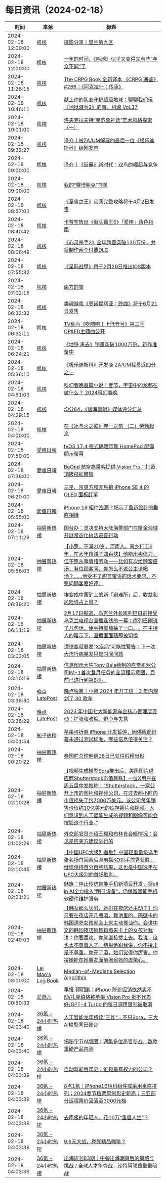 ﻿# 每日资讯（2024-02-18）

|时间|来源|标题|
|---|---|---|
|2024-02-18 12:00:00|[机核](https://www.gcores.com/rss)|[摄影分享丨里兰第九区](https://www.gcores.com/articles/177738)|
|2024-02-18 12:00:00|[机核](https://www.gcores.com/rss)|[一年的时间，《鸣潮》似乎又变得又有些“与众不同”了](https://www.gcores.com/articles/177735)|
|2024-02-18 11:26:15|[机核](https://www.gcores.com/rss)|[The CRPG Book 全新译本 《CRPG 通鉴》#286：《阿克拉什：传承》](https://www.gcores.com/articles/177742)|
|2024-02-18 10:46:11|[机核](https://www.gcores.com/rss)|[献上你的队友守护超级地球：聊聊我们玩《地狱潜兵2》的事，机浪 Vol.37](https://www.gcores.com/radios/177741)|
|2024-02-18 10:01:00|[机核](https://www.gcores.com/rss)|[洛夫克拉夫特“克苏鲁神话”艺术风格探索（一）](https://www.gcores.com/articles/177739)|
|2024-02-18 09:32:27|[机核](https://www.gcores.com/rss)|[译介丨被ZA/UM解雇的最后一位《极乐迪斯科》编剧发声](https://www.gcores.com/articles/177721)|
|2024-02-18 09:00:00|[机核](https://www.gcores.com/rss)|[译介丨《街霸》新时代：双鸟的崛起与竞争](https://www.gcores.com/videos/177718)|
|2024-02-18 09:00:00|[机核](https://www.gcores.com/rss)|[我的“赛博朋克”书单](https://www.gcores.com/articles/177691)|
|2024-02-18 08:57:03|[机核](https://www.gcores.com/rss)|[《圣兽之王》官网完整攻略将于4月2日发售](https://www.gcores.com/articles/177732)|
|2024-02-18 08:40:42|[机核](https://www.gcores.com/rss)|[卡普空放出《街头霸王6》「爱德」角色指南](https://www.gcores.com/articles/177731)|
|2024-02-18 08:06:49|[机核](https://www.gcores.com/rss)|[《心灵杀手2》全球销量突破130万份，并将制作两个付费DLC](https://www.gcores.com/articles/177725)|
|2024-02-18 07:55:32|[机核](https://www.gcores.com/rss)|[《星际战甲》将于2月20日推出IOS版本](https://www.gcores.com/articles/177724)|
|2024-02-18 07:02:15|[机核](https://www.gcores.com/rss)|[南方的雪](https://www.gcores.com/articles/177712)|
|2024-02-18 06:32:32|[机核](https://www.gcores.com/rss)|[类魂游戏《恩诺提利亚：终曲》将于6月21日发售](https://www.gcores.com/articles/177710)|
|2024-02-18 06:32:11|[机核](https://www.gcores.com/rss)|[TV动画《吹响吧！上低音号》第三季OP&ED主题曲公开](https://www.gcores.com/articles/177715)|
|2024-02-18 06:24:21|[机核](https://www.gcores.com/rss)|[《地铁 离去》销量突破1000万份，新作准备中](https://www.gcores.com/articles/177714)|
|2024-02-18 05:36:10|[机核](https://www.gcores.com/rss)|[《极乐迪斯科》开发商 ZA/UM裁员近四分之一](https://www.gcores.com/articles/177704)|
|2024-02-18 04:51:03|[机核](https://www.gcores.com/rss)|[科幻春晚首篇小说！春节，宇宙中的龙都在做什么？ 2024科幻春晚](https://www.gcores.com/articles/177703)|
|2024-02-18 04:29:15|[机核](https://www.gcores.com/rss)|[均分64，《碧海黑帆》媒体评分汇总](https://www.gcores.com/articles/177700)|
|2024-02-18 04:00:00|[机核](https://www.gcores.com/rss)|[在《冰与火之歌》卷一之前 （二）劳勃起义](https://www.gcores.com/articles/176623)|
|2024-02-18 07:59:00|[愛瘋日報](http://www.iphonetaiwan.org/feeds/posts/default)|[tvOS 17.4 程式碼暗示新 HomePod 配備顯示螢幕](https://www.iphonetaiwan.org/2024/02/apple-homepod-innovation-a15-lcd.html)|
|2024-02-18 07:38:00|[愛瘋日報](http://www.iphonetaiwan.org/feeds/posts/default)|[BeOnd 航空為乘客提供 Vision Pro：打造頂級飛航體驗](https://www.iphonetaiwan.org/2024/02/beond-luxury-airlines-apple-vision-pro.html)|
|2024-02-18 06:20:00|[愛瘋日報](http://www.iphonetaiwan.org/feeds/posts/default)|[三星、京東方和天馬搶 iPhone SE 4 的 OLED 面板訂單](https://www.iphonetaiwan.org/2024/02/iphone-se-4-oled-panel-competition.html)|
|2024-02-18 05:55:00|[愛瘋日報](http://www.iphonetaiwan.org/feeds/posts/default)|[iPhone 16 組件洩漏？揭示了重新設計的垂直相機](https://www.iphonetaiwan.org/2024/02/iphone-16-camera-leak.html)|
|2024-02-18 07:11:29|[抽屉新热榜](http://dig.chouti.com/feed.xml)|[国台办：坚决支持大陆海警部门在厦金海域开展常态化执法巡查行动](https://dig.chouti.com/link/41560124)|
|2024-02-18 05:56:03|[抽屉新热榜](http://dig.chouti.com/feed.xml)|[【小罗，不满20岁，河南人，离乡打工6年，在大年夜赚了四百块】他能出卖体力，但不愿从事情绪劳动——比如有次给顾客盛汤，有位顾客问，你怎么不说公主请喝汤？……他受不了甜言蜜语的话术要求，不愿问顾客要好评。](https://dig.chouti.com/link/41559427)|
|2024-02-18 06:39:20|[抽屉新热榜](http://dig.chouti.com/feed.xml)|[埃塞成中国矿工的新「避难所」后，收益和风险谁占上风？](https://dig.chouti.com/link/41559867)|
|2024-02-18 06:11:19|[抽屉新热榜](http://dig.chouti.com/feed.xml)|[2月17日报道，乌克兰外长库列巴日前接受乌克兰电视台直播连线的一幕：库列巴刚说了几句话，便手持雪茄抽了一口。。。在主持人的暗示下，直播画面随即被切换](https://dig.chouti.com/link/41559755)|
|2024-02-18 03:03:05|[抽屉新热榜](http://dig.chouti.com/feed.xml)|[谭德塞就暴发“X疾病”可能性警告：下一次大流行病暴发只是时间问题](https://dig.chouti.com/link/41557913)|
|2024-02-18 03:10:19|[抽屉新热榜](http://dig.chouti.com/feed.xml)|[信息图示大牛Tony Bela绘制的直觉机器公司IM-1首次登月任务的全流程示意图，目前已进行到第8步。](https://dig.chouti.com/link/41558075)|
|2024-02-18 03:36:30|[晚点LatePost](https://feedpress.me/wx-postlate)|[晚点独家丨小鹏 2024 年开工信：3 年内规划了 30 款车](http://mp.weixin.qq.com/s?__biz=MzU3Mjk1OTQ0Ng%3D%3D&mid=2247512664&idx=2&sn=91b16eb5a897aae74056726662e30952)|
|2024-02-18 03:36:29|[晚点LatePost](https://feedpress.me/wx-postlate)|[2023 年中国七大新能源车企核心管理层变动：扩张和收缩、野心与失意](http://mp.weixin.qq.com/s?__biz=MzU3Mjk1OTQ0Ng%3D%3D&mid=2247512664&idx=1&sn=bcaf0141002e2473a8e6e675d2f39bb1)|
|2024-02-18 04:01:54|[知乎热榜](https://rss.mifaw.com/articles/5c8bb11a3c41f61efd36683e/5c919d543882afa09dff3fa3)|[苹果可折叠 iPhone 开发暂停，因供应商屏幕未通过测试标准，哪些信息值得关注？](https://www.zhihu.com/question/644699291)|
|2024-02-18 00:20:22|[抽屉新热榜](http://dig.chouti.com/feed.xml)|[泰国前总理他信18日已获得假释出狱](https://dig.chouti.com/link/41556663)|
|2024-02-18 02:10:28|[抽屉新热榜](http://dig.chouti.com/feed.xml)|[【视频生成模型Sora推出后，美国图片供应商Shutterstock市值暴跌】一位X用户在周五盘中发帖称：“Shutterstock，一家公开上市的图片和视频公司，在过去两小时内市值损失了约7000万美元。该公司每年销售价值约10亿美元的库存照片和视频。人们意识到人工智能生成的视频和图像可能会摧毁这个行业。”](https://dig.chouti.com/link/41557294)|
|2024-02-18 01:02:29|[抽屉新热榜](http://dig.chouti.com/feed.xml)|[外交部官员介绍王毅和布林肯会晤情况：会见是应美方建议举行的](https://dig.chouti.com/link/41556813)|
|2024-02-18 02:10:45|[抽屉新热榜](http://dig.chouti.com/feed.xml)|[【中国UFC大级别首胜】中国轻重量级选手张名扬首回合后直前摆KO对手首秀获胜，继续保持百分百终结率，这也是中国选手在UFC大级别的首场胜利。](https://dig.chouti.com/link/41557323)|
|2024-02-18 02:21:21|[抽屉新热榜](http://dig.chouti.com/feed.xml)|[魅族：停止传统智能手机新项目开发，将aII in AI全力投入“明日设备”，仍保留智能手机软硬件维护服务](https://dig.chouti.com/link/41557484)|
|2024-02-18 02:40:03|[抽屉新热榜](http://dig.chouti.com/feed.xml)|[【韩女那么厌男，她们在夜店还主动？】你只要在夜店开几瓶酒，舞池里的、隔壁卡的韩国漂亮女孩就会上来主动搭讪你。会讲中文的韩国夜店销售指着来卡上的女孩对我讲：你要喜欢，你就直接搂上去。我说，这也太不尊重人了。结果他跟我讲，你不搂才是不尊重。你开了酒，她们觉得你厉害。你搂她能在她朋友面前满足她的虚荣心。](https://dig.chouti.com/link/41557608)|
|2024-02-18 08:00:00|[Lei Mao's Log Book](https://leimao.github.io/atom.xml)|[Median-of-Medians Selection Algorithm](https://leimao.github.io/blog/Median-of-Medians-Select-Algorithm/)|
|2024-02-18 00:50:32|[爱范儿](https://www.ifanr.com/feed)|[早报 郭明錤：iPhone 降价促销依然卖不动/扎克伯格称苹果 Vision Pro 贵不代表好/GPT-4 Turbo 的每日调用限制被取消](https://www.ifanr.com/1575521?utm_source=rss&utm_medium=rss&utm_campaign=)|
|2024-02-18 04:03:40|[36氪 - 24小时热榜](https://rss.mifaw.com/articles/5c8bb11a3c41f61efd36683e/5c91d2e23882afa09dff4901)|[人工智能龙年持续“王炸”：不只Sora，三大AI模型同日登台](https://36kr.com/p/2653271600397442)|
|2024-02-18 04:03:40|[36氪 - 24小时热榜](https://rss.mifaw.com/articles/5c8bb11a3c41f61efd36683e/5c91d2e23882afa09dff4901)|[揭秘字节AI版图：调集多位高管参战，数款重磅产品内测](https://36kr.com/p/2653273475071106)|
|2024-02-18 04:03:39|[36氪 - 24小时热榜](https://rss.mifaw.com/articles/5c8bb11a3c41f61efd36683e/5c91d2e23882afa09dff4901)|[自动驾驶百年史：谁是最有权力的公司？](https://36kr.com/p/2651027423904009)|
|2024-02-18 04:03:39|[36氪 - 24小时热榜](https://rss.mifaw.com/articles/5c8bb11a3c41f61efd36683e/5c91d2e23882afa09dff4901)|[8点1氪｜iPhone16相机组件或采用垂直排列；2024春节档票房创影史新高；三亚部分返程票价回落至3000元档](https://36kr.com/p/2653274613496962)|
|2024-02-18 04:03:39|[36氪 - 24小时热榜](https://rss.mifaw.com/articles/5c8bb11a3c41f61efd36683e/5c91d2e23882afa09dff4901)|[去南极的年轻人，花10万“重启人生”？](https://36kr.com/p/2650839471045761)|
|2024-02-18 04:03:39|[36氪 - 24小时热榜](https://rss.mifaw.com/articles/5c8bb11a3c41f61efd36683e/5c91d2e23882afa09dff4901)|[9.9元大战，卷死精品咖啡？](https://36kr.com/p/2651199753683208)|
|2024-02-18 04:03:39|[36氪 - 24小时热榜](https://rss.mifaw.com/articles/5c8bb11a3c41f61efd36683e/5c91d2e23882afa09dff4901)|[出海周刊83期｜中餐出海潮背后的策略与挑战 / 全球人才争夺战，沙特阿联酋重重暗战](https://36kr.com/p/2638354024414344)|
